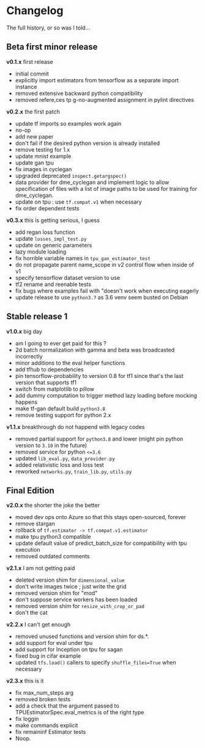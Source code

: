 # Changelog

<summary>The full history, or so was I told...</summary>

## Beta first minor release

**v0.1.x** first release

- initial commit
- explicitly import estimators from tensorflow as a separate import instance
- removed extensive backward python compatibility
- removed refere,ces tp g-no-augmented assignment in pylint directives

**v0.2.x** the first patch

- update tf imports so examples work again
- no-op
- add new paper
- don't fail if the desired python version is already installed
- remove testing for 1.x
- update mnist example
- update gan tpu
- fix images in cyclegan
- upgraded deprecated `inspect.getargspec()`
- data provider for dme_cyclegan and implement logic to allow specification of files with a list of image paths to be used for training for dme_cyclegan.
- update on tpu : use `tf.compat.v1` when necessary
- fix order dependent tests

**v0.3.x** this is getting serious, I guess

- add regan loss function
- update `losses_impl_test.py`
- update on generic parameters
- lazy module loading
- fix horrible variable names in `tpu_gan_estimator_test`
- do not propagate parent name_scope in v2 control flow when inside of v1
- specify tensorflow dataset version to use
- tf2 rename and reenable tests
- fix bugs where examples fail with "doesn't work when executing eagerly
- update release to use `python3.7` as 3.6 venv seem busted on Debian

## Stable release 1

**v1.0.x** big day

- am I going to ever get paid for this ?
- 2d batch normalization with gamma and beta was broadcasted incorrectly
- minor additions to the eval helper functions
- add tfhub to dependencies
- pin tensorflow-probability to version 0.8 for tf1 since that's the last version that supports tf1
- switch from matplotlib to pillow
- add dummy computation to trigger method lazy loading before mocking happens
- make tf-gan default build `python3.8`
- remove testing support for python 2.x

**v1.1.x** breakthrough do not happend with legacy codes

- removed partial support for `python3.8` and lower (might pin python version to `3.10` in the future)
- removed service for python `<=3.6`
- updated `lib_eval.py`, `data_provider.py`
- added relativistic loss and loss test
- reworked `networks.py`, `train_lib.py`, `utils.py`

## Final Edition

**v2.0.x** the shorter the joke the better

- moved dev ops onto Azure so that this stays open-sourced, forever
- remove stargan
- rollback of `tf.estimator -> tf.compat.v1.estimator`
- make tpu python3 compatible
- update default value of predict_batch_size for compatibility with tpu execution
- removed outdated comments

**v2.1.x** I am not getting paid

- deleted version shim for `dimensional_value`
- don't write images twice ; just write the grid
- removed version shim for "mod"
- don't suppose service workers has been loaded
- removed version shim for `resize_with_crop_or_pad`
- don't the cat

**v2.2.x** I can't get enough

- removed unused functions and version shim for ds.\*.
- add support for eval under tpu
- add support for Inception on tpu for sagan
- fixed bug in cifar example
- updated `tfs.load()` callers to specify `shuffle_files=True` when necessary

**v2.3.x** this is it

- fix max_num_steps arg
- removed broken tests
- add a check that the argument passed to TPUEstimatorSpec.eval_metrics is of the right type
- fix loggin
- make commands explicit
- fix remaininf Estimator tests
- Noop.
